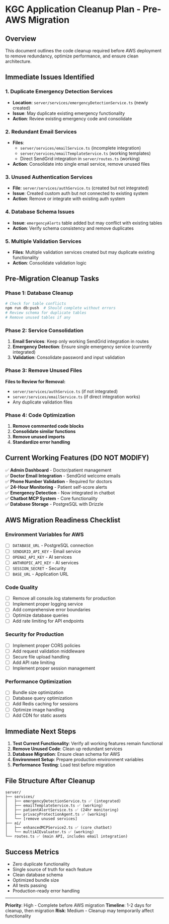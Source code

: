 # KGC Application Cleanup Plan - Pre-AWS Migration

## Overview
This document outlines the code cleanup required before AWS deployment to remove redundancy, optimize performance, and ensure clean architecture.

## Immediate Issues Identified

### 1. **Duplicate Emergency Detection Services**
- **Location**: `server/services/emergencyDetectionService.ts` (newly created)
- **Issue**: May duplicate existing emergency functionality
- **Action**: Review existing emergency code and consolidate

### 2. **Redundant Email Services**
- **Files**: 
  - `server/services/emailService.ts` (incomplete integration)
  - `server/services/emailTemplateService.ts` (working templates)
  - Direct SendGrid integration in `server/routes.ts` (working)
- **Action**: Consolidate into single email service, remove unused files

### 3. **Unused Authentication Services**
- **File**: `server/services/authService.ts` (created but not integrated)
- **Issue**: Created custom auth but not connected to existing system
- **Action**: Remove or integrate with existing auth system

### 4. **Database Schema Issues**
- **Issue**: `emergencyAlerts` table added but may conflict with existing tables
- **Action**: Verify schema consistency and remove duplicates

### 5. **Multiple Validation Services**
- **Files**: Multiple validation services created but may duplicate existing functionality
- **Action**: Consolidate validation logic

## Pre-Migration Cleanup Tasks

### Phase 1: Database Cleanup
```bash
# Check for table conflicts
npm run db:push  # Should complete without errors
# Review schema for duplicate tables
# Remove unused tables if any
```

### Phase 2: Service Consolidation
1. **Email Services**: Keep only working SendGrid integration in routes
2. **Emergency Detection**: Ensure single emergency service (currently integrated)
3. **Validation**: Consolidate password and input validation

### Phase 3: Remove Unused Files
**Files to Review for Removal:**
- `server/services/authService.ts` (if not integrated)
- `server/services/emailService.ts` (if direct integration works)
- Any duplicate validation files

### Phase 4: Code Optimization
1. **Remove commented code blocks**
2. **Consolidate similar functions**
3. **Remove unused imports**
4. **Standardize error handling**

## Current Working Features (DO NOT MODIFY)
✅ **Admin Dashboard** - Doctor/patient management  
✅ **Doctor Email Integration** - SendGrid welcome emails  
✅ **Phone Number Validation** - Required for doctors  
✅ **24-Hour Monitoring** - Patient self-score alerts  
✅ **Emergency Detection** - Now integrated in chatbot  
✅ **Chatbot MCP System** - Core functionality  
✅ **Database Storage** - PostgreSQL with Drizzle  

## AWS Migration Readiness Checklist

### Environment Variables for AWS
- [ ] `DATABASE_URL` - PostgreSQL connection
- [ ] `SENDGRID_API_KEY` - Email service
- [ ] `OPENAI_API_KEY` - AI services  
- [ ] `ANTHROPIC_API_KEY` - AI services
- [ ] `SESSION_SECRET` - Security
- [ ] `BASE_URL` - Application URL

### Code Quality
- [ ] Remove all console.log statements for production
- [ ] Implement proper logging service
- [ ] Add comprehensive error boundaries
- [ ] Optimize database queries
- [ ] Add rate limiting for API endpoints

### Security for Production
- [ ] Implement proper CORS policies
- [ ] Add request validation middleware
- [ ] Secure file upload handling
- [ ] Add API rate limiting
- [ ] Implement proper session management

### Performance Optimization
- [ ] Bundle size optimization
- [ ] Database query optimization
- [ ] Add Redis caching for sessions
- [ ] Optimize image handling
- [ ] Add CDN for static assets

## Immediate Next Steps

1. **Test Current Functionality**: Verify all working features remain functional
2. **Remove Unused Code**: Clean up redundant services
3. **Database Migration**: Ensure clean schema for AWS
4. **Environment Setup**: Prepare production environment variables
5. **Performance Testing**: Load test before migration

## File Structure After Cleanup
```
server/
├── services/
│   ├── emergencyDetectionService.ts ✅ (integrated)
│   ├── emailTemplateService.ts ✅ (working)
│   ├── patientAlertService.ts ✅ (24hr monitoring)
│   ├── privacyProtectionAgent.ts ✅ (working)
│   └── [remove unused services]
├── ai/
│   ├── enhancedMCPService2.ts ✅ (core chatbot)
│   └── multiAIEvaluator.ts ✅ (working)
└── routes.ts ✅ (main API, includes email integration)
```

## Success Metrics
- Zero duplicate functionality
- Single source of truth for each feature
- Clean database schema
- Optimized bundle size
- All tests passing
- Production-ready error handling

---
**Priority**: High - Complete before AWS migration
**Timeline**: 1-2 days for cleanup, then migration
**Risk**: Medium - Cleanup may temporarily affect functionality